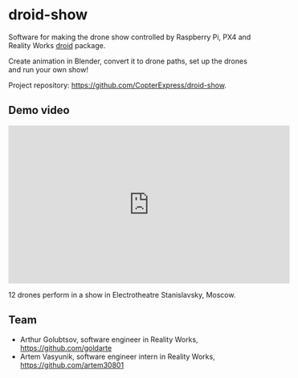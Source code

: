 # droid-show

Software for making the drone show controlled by Raspberry Pi, PX4 and Reality Works [droid](https://github.com/CopterExpress/droid) package.

Create animation in Blender, convert it to drone paths, set up the drones and run your own show!

Project repository: https://github.com/CopterExpress/droid-show.

## Demo video

<iframe width="560" height="315" src="https://www.youtube.com/embed/HdHbZFz7nR0" frameborder="0" allow="accelerometer; autoplay; encrypted-media; gyroscope; picture-in-picture" allowfullscreen></iframe>

12 drones perform in a show in Electrotheatre Stanislavsky, Moscow.

## Team

* Arthur Golubtsov, software engineer in Reality Works, https://github.com/goldarte
* Artem Vasyunik, software engineer intern in Reality Works, https://github.com/artem30801
